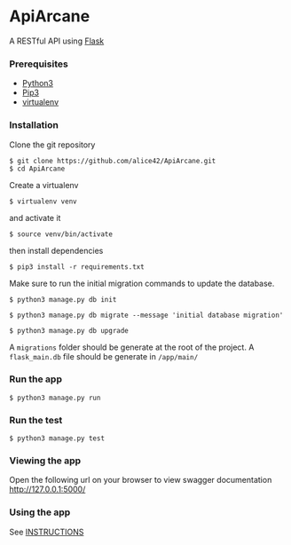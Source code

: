 # ApiArcane

A RESTful API using [Flask](https://flask.palletsprojects.com/en/1.1.x/)

### Prerequisites

- [Python3](https://www.python.org/downloads/)
- [Pip3](https://pip.pypa.io/en/stable/installing/)
- [virtualenv](https://pypi.org/project/virtualenv/)

### Installation

Clone the git repository

```
$ git clone https://github.com/alice42/ApiArcane.git
$ cd ApiArcane
```

Create a virtualenv

```
$ virtualenv venv
```

and activate it

```
$ source venv/bin/activate
```

then install dependencies

```
$ pip3 install -r requirements.txt
```

Make sure to run the initial migration commands to update the database.

```
$ python3 manage.py db init
```

```
$ python3 manage.py db migrate --message 'initial database migration'
```

```
$ python3 manage.py db upgrade
```

A `migrations` folder should be generate at the root of the project.
A `flask_main.db` file should be generate in `/app/main/`

### Run the app

```
$ python3 manage.py run
```

### Run the test

```
$ python3 manage.py test
```

### Viewing the app

Open the following url on your browser to view swagger documentation http://127.0.0.1:5000/

### Using the app

See [INSTRUCTIONS](https://github.com/alice42/ApiArcane/blob/master/INSTRUCTIONS.md)
